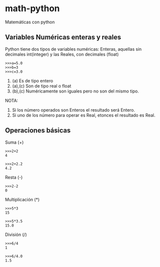 math-python
===========

Matemáticas con python

Variables Numéricas enteras y reales
---
Python tiene dos tipos de variables numéricas: Enteras, aquellas sin decimales int(integer) y las Reales, con decimales (float) 
```
>>>a=5.0
>>>b=3
>>>c=3.0
```
1. (a) Es de tipo entero
2. (a),(c) Son de tipo real o float
3. (b),(c) Numéricamente son iguales pero no son del mismo tipo.

NOTA:
1. Si los número operados son Enteros el resultado será Entero.
2. Si uno de los número para operar es Real, etonces el resultado es Real.

Operaciones básicas
---
Suma (+)
```
>>>2+2
4
```
```
>>>2+2.2
4.2
```
Resta (-)
```
>>>2-2
0
```
Multiplicación (*)
```
>>>5*3
15
```
```
>>>5*3.5
15.0
```
División (/)
```
>>>6/4
1
```
```
>>>6/4.0
1.5
```
